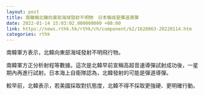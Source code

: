 ```yaml
---
layout: post
title: 南韓稱北韓向東部海域發射不明物　日本稱或是彈道導彈
date: 2022-01-14 15:03:02.000000000 +08:00
link: https://news.rthk.hk/rthk/ch/component/k2/1628863-20220114.htm
categories: rthk
---
```


南韓軍方表示，北韓向東部海域發射不明飛行物。

南韓軍方正分析射程等數據。這次是北韓早前宣稱高超音速導彈試射成功後，一星期內再進行試射。日本海上自衛隊認為，北韓發射的可能是彈道導彈。 

較早前，北韓表示，若美國採取對抗態度，北韓不得不採取更強硬、更明確行動。

